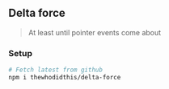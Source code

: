 ## Delta force
> At least until pointer events come about

### Setup
```sh
# Fetch latest from github
npm i thewhodidthis/delta-force
```
